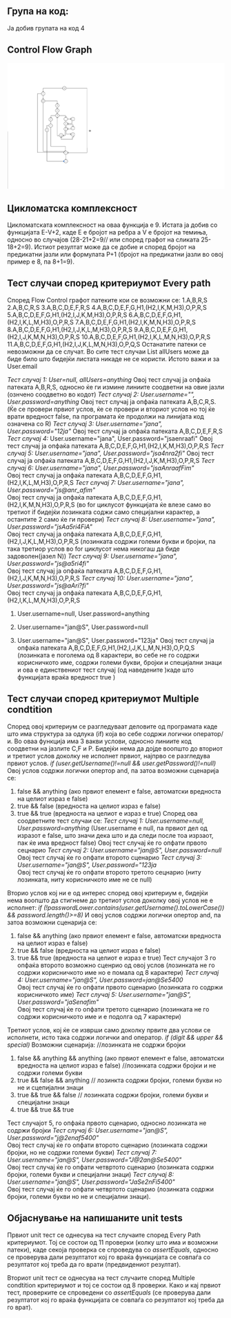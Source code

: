 ## Група на код:

Ја добив групата на код 4

## Control Flow Graph
![](/FlowControl.png)

## Цикломатска комплексност
Цикломатската комплексност на оваа функција е 9. Истата ја добив со функцијата Е-V+2, каде Е е бројот на ребра а V е бројот на темиња, односно во случајов (28-21+2=9// или според графот на сликата 25-18+2=9). Истиот резултат може да се добие и според бројот на предикатни јазли или формулата Р+1 (бројот на предикатни јазли во овој пример е 8, па 8+1=9).

## Тест случаи според критериумот Every path

Според Flow Control графот патеките кои се возможни се:
1.A,B,R,S
2.A,B,C,R,S
3.A,B,C,D,E,F,R,S
4.A,B,C,D,E,F,G,H1,(H2,I,K,M,H3),O,P,R,S
5.A,B,C,D,E,F,G,H1,(H2,I,J,K,M,H3),O,P,R,S
6.A,B,C,D,E,F,G,H1,(H2,I,K,L,M,H3),O,P,R,S
7.A,B,C,D,E,F,G,H1,(H2,I,K,M,N,H3),O,P,R,S
8.A,B,C,D,E,F,G,H1,(H2,I,J,K,L,M,H3),O,P,R,S
9.A,B,C,D,E,F,G,H1,(H2,I,J,K,M,N,H3),O,P,R,S
10.A,B,C,D,E,F,G,H1,(H2,I,K,L,M,N,H3),O,P,R,S
11.A,B,C,D,E,F,G,H1,(H2,I,J,K,L,M,N,H3),O,P,Q,S
Останатите патеки се невозможни да се случат.
Во сите тест случаи List<String> allUsers може да биде било што бидејќи листата никаде не се користи. Истото важи и за User.email

*Тест случај 1: User=null, allUsers=anything*
Овој тест случај ја опфаќа патеката A,B,R,S, односно ќе ги измине линиите соодветни на овие јазли (ознчено соодветно во кодот)
*Тест случај 2: User.username="", User.password=anything*
Овој тест случај ја опфаќа патеката A,B,C,R,S. (Ќе се провери првиот услов, ќе се провери и вториот услов но тој ќе врати вредност false, па програмата ќе продолжи на линијата код означена со R)
*Тест случај 3: User.username="jana", User.password="12ja"*
Овој тест случај ја опфаќа патеката A,B,C,D,E,F,R,S
*Тест случај 4:* User.username="jana", User.password="jsaenraafi"
Овој тест случај ја опфаќа патеката A,B,C,D,E,F,G,H1,(H2,I,K,M,H3),O,P,R,S
*Тест случај 5: User.username="jana", User.password="jsa4nra2fi"*
Овој тест случај ја опфаќа патеката A,B,C,D,E,F,G,H1,(H2,I,J,K,M,H3),O,P,R,S
*Тест случај 6: User.username="jana", User.password="jsaAnraafFim"*  
Овој тест случај ја опфаќа патеката A,B,C,D,E,F,G,H1,(H2,I,K,L,M,H3),O,P,R,S
*Тест случај 7: User.username="jana", User.password="js@anr_afim"*  
Овој тест случај ја опфаќа патеката A,B,C,D,E,F,G,H1,(H2,I,K,M,N,H3),O,P,R,S (во for циклусот функцијата ќе влезе само во третиот if бидејќи лозинката соджи само специјални карактер, а остантите 2 само ќе ги провери)
*Тест случај 8: User.username="jana", User.password="jsAa5ri4FiA"*  
Овој тест случај ја опфаќа патеката A,B,C,D,E,F,G,H1,(H2,I,J,K,L,M,H3),O,P,R,S (лозинката содржи големи букви и бројки, па така третиор услов во for циклусот нема никогаш да биде задоволен(јазел N))
*Тест случај 9: User.username="jana", User.password="js@a5ri4fi"*  
Овој тест случај ја опфаќа патеката A,B,C,D,E,F,G,H1,(H2,I,J,K,M,N,H3),O,P,R,S
*Тест случај 10: User.username="jana", User.password="js@aAri?fi"*  
Овој тест случај ја опфаќа патеката A,B,C,D,E,F,G,H1,(H2,I,K,L,M,N,H3),O,P,R,S
1. User.username=null, User.password=anything

2. User.username="jan@S", User.password=null

3. User.username="jan@S", User.password="123ja"
Овој тест случај ја опфаќа патеката A,B,C,D,E,F,G,H1,(H2,I,J,K,L,M,N,H3),O,P,Q,S (лозинката е поголема од 8 карактери, во себе не го содржи корисничкото име, содржи големи букви, бројки и специјални знаци и ова е единствениот тест случај (од наведените )каде што функцијата враќа вредност true )

## Тест случаи според критериумот Multiple condtition
Според овој критериум се разгледуваат деловите од програмата каде што има структура за одлука (if) која во себе содржи логички оператор/и. Во оваа функција има 3 вакви услови, односно линиите код соодветни на јазлите C,F и P. Бидејќи нема да дојде воопшто до вториот и третиот услов доколку не исполнет првиот, најпрво се разгледува првиот услов. 
*if (user.getUsername()!=null && user.getPassword()!=null)* 
Овој услов содржи логички опертор and, па затоа возможни сценарија се:
1. false && anything (ако првиот елемент е false, автоматски вредноста на целиот израз е false)
2. true && false (вредноста на целиот израз е false)
3. true && true (вредноста на целиот е израз е true)
Според ова соодветните тест случаи се:
*Тест случај 1: User.username=null, User.password=anything*  (User.username e null, па првиот дел од изразот е false, што значи дека што и да следи после тоа изрзаот, пак ќе има вредност false)
Овој тест случај ќе го опфати првото сецнарио
*Тест случај 2: User.username="jan@S", User.password=null*  
Овој тест случај ќе го опфати второто сценарио 
*Тест случај 3: User.username="jan@S", User.password="123ja*  
Овој тест случај ќе го опфати второто третото сецнарио (ниту лозинката, ниту корисничкото име не се null)

Вторио услов кој ни е од интерес според овој критериум е, бидејќи нема воопшто да стигнеме до третиот услов доколку овој услов не е исполнет:
*if (!passwordLower.contains(user.getUsername().toLowerCase()) && password.length()>=8)*
И овој услов содржи логички опертор and, па затоа возможни сценарија се:
1. false && anything (ако првиот елемент е false, автоматски вредноста на целиот израз е false)
2. true && false (вредноста на целиот израз е false)
3. true && true (вредноста на целиот е израз е true)
Тест случајот 3 го опфаќа второто возможно сценрио од овој услов (лозинката не го содржи корисничкото име но е помала од 8 карактери)
*Тест случај 4: User.username="jan@S", User.password=jan@Se5400*  
Овој тест случај ќе го опфати првото сценарио (лозинката го содржи корисничкото име)
*Тест случај 5:  User.username="jan@S", User.password="jaSenafim"*  
Овој тест случај ќе го опфати третото сценарио (лозинката не го содржи корисничкото име и е подолга од 7 карактери)

Третиот услов, кој ќе се изврши само доколку првите два услови се исполнети, исто така содржи логички and оператор.
*if (digit && upper && special)*
Возможни сценарија:
//лозинката не содржи бројки
1. false && anything && anything (ако првиот елемент е false, автоматски вредноста на целиот израз е false)
//лозинката содржи бројки и не содржи големи букви
2. true && false && anything 
// лозинкта содржи бројки, големи букви но не и сцепијални знаци
3. true && true && false 
// лозинката содржи бројки, големи букви и специјални знаци
4. true && true && true

Тест случајот 5, го опфаќа првото сценарио, односно лозинката не содржи бројки
*Тест случај 6: User.username="jan@S", User.password="j@2enaf5400"*  
Овој тест случај ќе го опфати второто сценарио (лозинката содржи бројки, но не содржи големи букви)
*Тест случај 7: User.username="jan@S", User.password="J@2an@Se5400"*  
Овој тест случај ќе го опфати четвртото сценарио (лозинката содржи бројки, големи букви и специјални знаци)
*Тест случај 8: User.username="jan@S", User.password="JaSe2nFi5400"*  
Овој тест случај ќе го опфати четвртото сценарио (лозинката содржи бројки, големи букви но не и специјални знаци).

## Објаснување на напишаните unit tests

Првиот unit тест се однесува на тест случаите според Every Path критериумот. Тој се состои од 11 проверки (колку што има и возможни патеки), каде секоја проверка се спроведува со *assertEquals*, односно се проверува дали резултатот кој го враќа функцијата се совпаѓа со резултатот кој треба да го врати (предвидениот резултат).

Вториот unit тест се однесува на тест случаите според  Multiple condtition критериумот и тој се состои од 8 проверки. Како и кај првиот тест, проверките се спроведени со *assertEquals* (се проверува дали резултатот кој го враќа функцијата се совпаѓа со резултатот кој треба да го врат).









